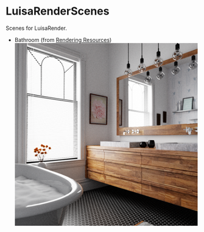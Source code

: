 # LuisaRenderScenes
Scenes for LuisaRender.

- Bathroom (from [Rendering Resources](https://benedikt-bitterli.me/resources))
![Bathroom](bathroom/render.png)



